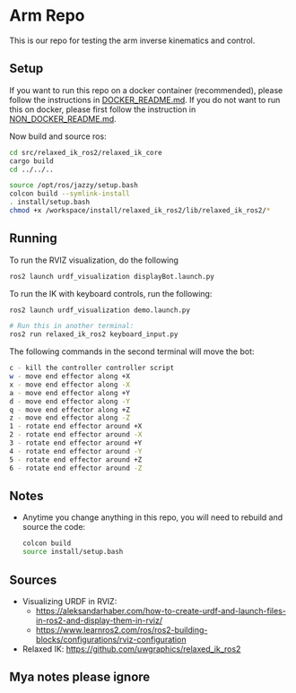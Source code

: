 # Arm Repo

This is our repo for testing the arm inverse kinematics and control.


## Setup
If you want to run this repo on a docker container (recommended), please follow the instructions in [DOCKER_README.md](DOCKER_README.md). If you do not want to run this on docker, please first follow the instruction in  [NON_DOCKER_README.md](/NON_DOCKER_README.md).

Now build and source ros:
```bash
cd src/relaxed_ik_ros2/relaxed_ik_core
cargo build
cd ../../..

source /opt/ros/jazzy/setup.bash
colcon build --symlink-install
. install/setup.bash
chmod +x /workspace/install/relaxed_ik_ros2/lib/relaxed_ik_ros2/*
```
## Running
To run the RVIZ visualization, do the following
```bash
ros2 launch urdf_visualization displayBot.launch.py
```

To run the IK with keyboard controls, run the following:
```bash
ros2 launch urdf_visualization demo.launch.py 

# Run this in another terminal:
ros2 run relaxed_ik_ros2 keyboard_input.py 
```

The following commands in the second terminal will move the bot:
```bash
c - kill the controller controller script
w - move end effector along +X
x - move end effector along -X
a - move end effector along +Y
d - move end effector along -Y
q - move end effector along +Z
z - move end effector along -Z
1 - rotate end effector around +X
2 - rotate end effector around -X
3 - rotate end effector around +Y
4 - rotate end effector around -Y
5 - rotate end effector around +Z
6 - rotate end effector around -Z
```

## Notes
* Anytime you change anything in this repo, you will need to rebuild and source the code:
    ```bash
    colcon build
    source install/setup.bash
   
    ```
## Sources
* Visualizing URDF in RVIZ:
    * https://aleksandarhaber.com/how-to-create-urdf-and-launch-files-in-ros2-and-display-them-in-rviz/
    * https://www.learnros2.com/ros/ros2-building-blocks/configurations/rviz-configuration
* Relaxed IK: https://github.com/uwgraphics/relaxed_ik_ros2

## Mya notes please ignore



```